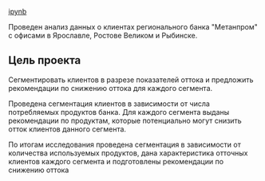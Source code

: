 [ipynb](https://github.com/eyungelson/Training_projects/blob/main/bank/Banks%20project.ipynb)

Проведен анализ данных о клиентах регионального банка "Метанпром" с офисами в Ярославле, Ростове Великом и Рыбинске. 

## Цель проекта
Сегментировать клиентов в разрезе показателей оттока и предложить рекомендации по снижению оттока для каждого сегмента.


Проведена сегментация клиентов в зависимости от числа потребляемых продуктов банка. Для каждого сегмента выданы рекомендации по продуктам, которые потенциально могут снизить отток клиентов данного сегмента.

По итогам исследования проведена сегментация в зависимости от количества используемых продуктов, дана характеристика отточных клиентов каждого сегмента и подготовлены рекомендации по снижению оттока
